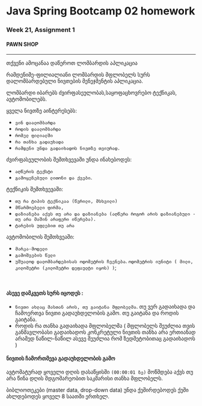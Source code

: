 # Java Spring Bootcamp 02 homework
### Week 21, Assignment 1
#### PAWN SHOP

---
თქვენი ამოცანაა დაწეროთ ლომბარდის აპლიკაცია

რამდენიმე-ფილიალიანი ლომბარდის მფლობელს სურს დალომბარდებული ნივთების მენეჯმენტის აპლიკაცია. <br/>

ლომბარდი იბარებს ძვირფასეულობას,საყოფაცხოვრებო ტექნიკას, ავტომობილებს. <br/>

ყველა ნივთზე აინტერესებს:
* `ვინ დაალომბარდა`
* `როდის დაალომბარდა`
* `რომელ ფილიალში`
* `რა თანხა გადაუხადა`
* `რამდენი უნდა გადაიხადოს ნივთზე თვიურად.`

ძვირფასეულობის შემთხვევაში უნდა ინახებოდეს:
* `აღწერის ტექსტი`
* `გამოყენებული ლითონი და ქვები`. <br/>

ტექნიკის შემთხვევაში:
* `თუ რა ტიპის ტექნიკაა (წვრილი, მსხვილი)`
* `მწარმოებელი ფირმა,`
* `დაზიანება აქვს თუ არა და დაზიანება (აღწერა როგორ არის დაზიანებული - თუ არა მაშინ არაფერი იწერება).`
* `ტარების უფლებით თუ არა` <br/>

ავტომობილის შემთხვეაში:  
* `მარკა-მოდელი` <br/>
* `გამოშვების წელი` <br/>
* `უშუალოდ დალომბარდებისას ოდომეტრის ჩვენება`. `ოდომეტრის იუნიტი ( მილი, კილომეტრი (კილომეტრი დეფაულტი იყოს) )`;<br/>
<br/>

#### ასევე დამკვეთს სურს იცოდეს : 
* `ნივთი ახლაც მასთან არის, თუ გაიტანა მფლობელმა`. თუ ვერ გადაიხადა და ჩამოერთვა ნივთი გადაუხდელობის გამო. თუ გაიტანა და როდის გაიტანა.
* როდის რა თანხა გადაიხადა მფლობელმა ( მფლობელს შეუძლია თვის განმავლობასი გადაიხადოს კონკრეტული ნივთის თანხა არა ერთიანად არამედ ნაწილ-ნაწილ ასევე შეუძლია რომ ზედმეტობითაც გადაიხადოს )  
#### ნივთის ჩამორთმევა გადაუხდელობის გამო 
ავტომატურად ყოველი დღის დასაწყისში `(00:00:01 ზე)` მოწმდება აქვს თუ არა წინა დღის მდგომარეობით საკმარისი თანხა მფლობელს.

ბიბლიოთეკები (master data, drop-down data) უნდა ქეშირდებოდეს
ქეში ახლდებოდეს ყოველ 8 საათში ერთხელ.
